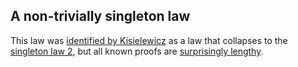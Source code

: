 ## A non-trivially singleton law

This law was [identified by Kisielewicz](https://teorth.github.io/equational_theories/blueprint/sect0001.html#Kisielewicz2) as a law that collapses to the [singleton law 2](https://teorth.github.io/equational_theories/implications/?2), but all known proofs are [surprisingly lengthy](https://teorth.github.io/equational_theories/blueprint/implications-chapter.html#1689_equiv_2).
